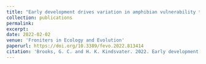 ```yaml
---
title: "Early development drives variation in amphibian vulnerability to global change"
collection: publications
permalink: 
excerpt:
date: 2022-02-02
venue: 'Froniters in Ecology and Evolution'
paperurl: https://doi.org/10.3389/fevo.2022.813414
citation: 'Brooks, G. C. and H. K. Kindsvater. 2022. Early development drives variation in amphibian vulnerability to global change. <i>Frontiers in Ecology and Evolution</i> 10:813414.'
---
```

